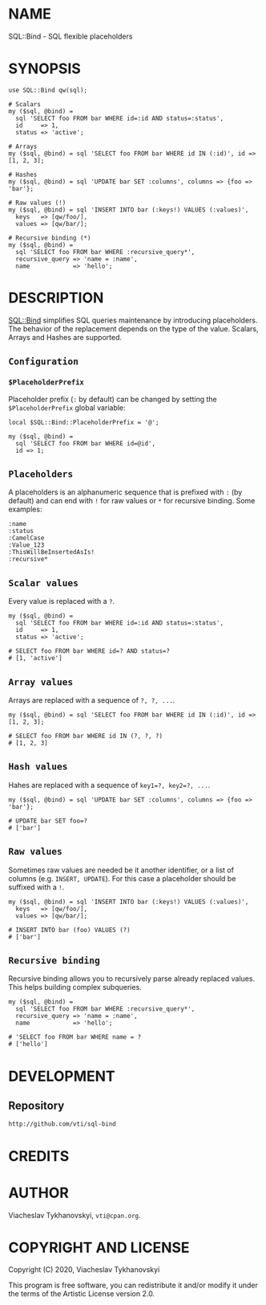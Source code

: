 # NAME

SQL::Bind - SQL flexible placeholders

# SYNOPSIS

    use SQL::Bind qw(sql);

    # Scalars
    my ($sql, @bind) =
      sql 'SELECT foo FROM bar WHERE id=:id AND status=:status',
      id     => 1,
      status => 'active';

    # Arrays
    my ($sql, @bind) = sql 'SELECT foo FROM bar WHERE id IN (:id)', id => [1, 2, 3];

    # Hashes
    my ($sql, @bind) = sql 'UPDATE bar SET :columns', columns => {foo => 'bar'};

    # Raw values (!)
    my ($sql, @bind) = sql 'INSERT INTO bar (:keys!) VALUES (:values)',
      keys   => [qw/foo/],
      values => [qw/bar/];

    # Recursive binding (*)
    my ($sql, @bind) =
      sql 'SELECT foo FROM bar WHERE :recursive_query*',
      recursive_query => 'name = :name',
      name            => 'hello';

# DESCRIPTION

[SQL::Bind](https://metacpan.org/pod/SQL%3A%3ABind) simplifies SQL queries maintenance by introducing placeholders. The behavior of the replacement depends on
the type of the value. Scalars, Arrays and Hashes are supported.

## `Configuration`

### `$PlaceholderPrefix`

Placeholder prefix (`:` by default) can be changed by setting the `$PlaceholderPrefix` global variable:

    local $SQL::Bind::PlaceholderPrefix = '@';

    my ($sql, @bind) =
      sql 'SELECT foo FROM bar WHERE id=@id',
      id => 1;

## `Placeholders`

A placeholders is an alphanumeric sequence that is prefixed with `:` (by default) and can end with `!` for raw values
or `*` for recursive binding. Some examples:

    :name
    :status
    :CamelCase
    :Value_123
    :ThisWillBeInsertedAsIs!
    :recursive*

## `Scalar values`

Every value is replaced with a `?`.

    my ($sql, @bind) =
      sql 'SELECT foo FROM bar WHERE id=:id AND status=:status',
      id     => 1,
      status => 'active';

    # SELECT foo FROM bar WHERE id=? AND status=?
    # [1, 'active']

## `Array values`

Arrays are replaced with a sequence of `?, ?, ...`.

    my ($sql, @bind) = sql 'SELECT foo FROM bar WHERE id IN (:id)', id => [1, 2, 3];

    # SELECT foo FROM bar WHERE id IN (?, ?, ?)
    # [1, 2, 3]

## `Hash values`

Hahes are replaced with a sequence of `key1=?, key2=?, ...`.

    my ($sql, @bind) = sql 'UPDATE bar SET :columns', columns => {foo => 'bar'};

    # UPDATE bar SET foo=?
    # ['bar']

## `Raw values`

Sometimes raw values are needed be it another identifier, or a list of columns (e.g. `INSERT, UPDATE`). For this case
a placeholder should be suffixed with a `!`.

    my ($sql, @bind) = sql 'INSERT INTO bar (:keys!) VALUES (:values)',
      keys   => [qw/foo/],
      values => [qw/bar/];

    # INSERT INTO bar (foo) VALUES (?)
    # ['bar']

## `Recursive binding`

Recursive binding allows you to recursively parse already replaced values. This helps building complex subqueries.

    my ($sql, @bind) =
      sql 'SELECT foo FROM bar WHERE :recursive_query*',
      recursive_query => 'name = :name',
      name            => 'hello';

    # 'SELECT foo FROM bar WHERE name = ?
    # ['hello']

# DEVELOPMENT

## Repository

    http://github.com/vti/sql-bind

# CREDITS

# AUTHOR

Viacheslav Tykhanovskyi, `vti@cpan.org`.

# COPYRIGHT AND LICENSE

Copyright (C) 2020, Viacheslav Tykhanovskyi

This program is free software, you can redistribute it and/or modify it under
the terms of the Artistic License version 2.0.
